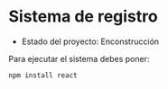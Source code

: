 # Sistema de registro

- Estado del proyecto: Enconstrucción

Para ejecutar el sistema debes poner:

`npm install react`
